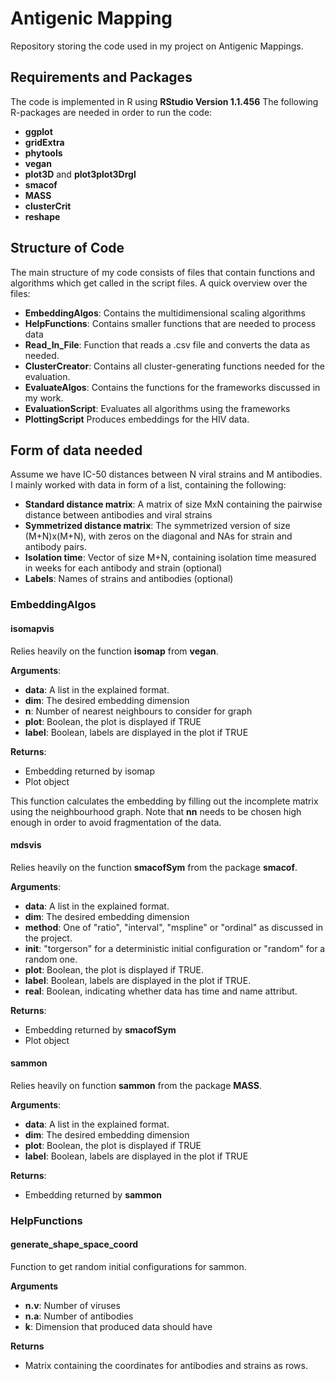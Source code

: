 # Antigenic Mapping

Repository storing the code used in my project on Antigenic Mappings.

## Requirements and Packages
The code is implemented in R using **RStudio Version 1.1.456**
The following R-packages are needed in order to run the code:
* **ggplot**
* **gridExtra**
* **phytools**
* **vegan**
* **plot3D** and **plot3plot3Drgl**
* **smacof**
* **MASS**
* **clusterCrit**
* **reshape**

## Structure of Code

The main structure of my code consists of files that contain functions and algorithms which get called in the script files.
A quick overview over the files:
* **EmbeddingAlgos**: Contains the multidimensional scaling algorithms
* **HelpFunctions**: Contains smaller functions that are needed to process data
* **Read_In_File**: Function that reads a .csv file and converts the data as needed.
* **ClusterCreator**: Contains all cluster-generating functions needed for the evaluation.
* **EvaluateAlgos**: Contains the functions for the frameworks discussed in my work.
* **EvaluationScript**: Evaluates all algorithms using the frameworks
* **PlottingScript** Produces embeddings for the HIV data.

## Form of data needed
Assume we have IC-50 distances between N viral strains and M antibodies.
I mainly worked with data in form of a list, containing the following:
* **Standard distance matrix**: A matrix of size MxN containing the pairwise distance between antibodies and viral strains
* **Symmetrized distance matrix**: The symmetrized version of size (M+N)x(M+N), with zeros on the diagonal and NAs for strain and antibody pairs.
* **Isolation time**: Vector of size M+N, containing isolation time measured in weeks for each antibody and strain (optional)
* **Labels**: Names of strains and antibodies (optional)
### EmbeddingAlgos
#### isomapvis
Relies heavily on the function **isomap** from **vegan**.

**Arguments**:
* **data**: A list in the explained format.
* **dim**: The desired embedding dimension
* **n**: Number of nearest neighbours to consider for graph
* **plot**: Boolean, the plot is displayed if TRUE
* **label**: Boolean, labels are displayed in the plot if TRUE

**Returns**:
* Embedding returned by isomap
* Plot object

This function calculates the embedding by filling out the incomplete matrix using the neighbourhood graph. Note that **nn** needs to be chosen high enough in order to avoid fragmentation of the data.

#### mdsvis
Relies heavily on the function **smacofSym** from the package **smacof**.

**Arguments**:
* **data**: A list in the explained format.
* **dim**: The desired embedding dimension
* **method**: One of "ratio", "interval", "mspline" or "ordinal" as discussed in the project.
* **init**: "torgerson" for a deterministic initial configuration or "random" for a random one.
* **plot**: Boolean, the plot is displayed if TRUE.
* **label**: Boolean, labels are displayed in the plot if TRUE.
* **real**: Boolean, indicating whether data has time and name attribut.

**Returns**:
* Embedding returned by **smacofSym**
* Plot object


#### sammon
Relies heavily on function **sammon** from the package **MASS**.

**Arguments**:

* **data**: A list in the explained format.
* **dim**: The desired embedding dimension
* **plot**: Boolean, the plot is displayed if TRUE
* **label**: Boolean, labels are displayed in the plot if TRUE

**Returns**:
* Embedding returned by **sammon**
### HelpFunctions
#### generate_shape_space_coord

Function to get random initial configurations for sammon.

**Arguments**
* **n.v**: Number of viruses
* **n.a**: Number of antibodies
* **k**: Dimension that produced data should have

**Returns**
* Matrix containing the coordinates for antibodies and strains as rows.
